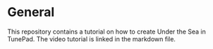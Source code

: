 # General
This repository contains a tutorial on how to create Under the Sea in TunePad.
The video tutorial is linked in the markdown file.
